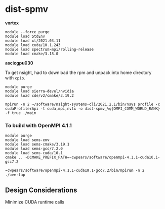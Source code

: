 # dist-spmv

**vortex**
```
module --force purge
module load StdEnv
module load xl/2021.03.11
module load cuda/10.1.243
module load spectrum-mpi/rolling-release
module load cmake/3.18.0
```

**ascicgpu030**

To get nsight, had to download the rpm and unpack into home directory with `cpio`.

```
module purge
module load sierra-devel/nvidia
module load cde/v2/cmake/3.19.2
```

```
mpirun -n 2 ~/software/nsight-systems-cli/2021.2.1/bin/nsys profile -c cudaProfilerApi -t cuda,mpi,nvtx -o dist-spmv_%q{OMPI_COMM_WORLD_RANK} -f true ./main
```

### To build with OpenMPI 4.1.1

```
module purge
module load sems-env
module load sems-cmake/3.19.1
module load sems-gcc/7.2.0
module load sems-cuda/10.1
cmake .. -DCMAKE_PREFIX_PATH=~cwpears/software/openmpi-4.1.1-cuda10.1-gcc7.2
```

```
~cwpears/software/openmpi-4.1.1-cuda10.1-gcc7.2/bin/mpirun -n 2 ./overlap

```

## Design Considerations

Minimize CUDA runtime calls